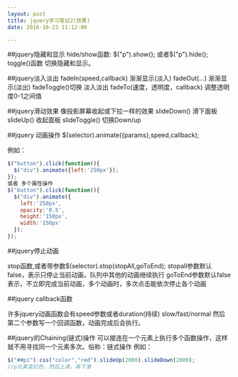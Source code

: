 ```yaml
---
layout: post
title: jquery学习笔记2(效果)
date: 2016-10-23 11:12:00

---
```


##jquery隐藏和显示
hide/show函数: $("p").show(); 或者$("p").hide();
toggle()函数 切换隐藏和显示。

##jquery淡入淡出
fadeIn(speed,callback) 渐渐显示(淡入)
fadeOut(...) 渐渐显示(淡出)
fadeToggle()切换 淡入淡出
fadeTo(速度，透明度，callback) 调整透明度0-1之间值

##jquery滑动效果
像投影屏幕收起或下拉一样的效果
slideDown()    滑下面板
slideUp()      收起面板
slideToggle()  切换Down/up


##jquery 动画操作
$(selector).animate({params},speed,callback);

例如：
```js
$("button").click(function(){
  $("div").animate({left:'250px'});
});
或者 多个属性操作
$("button").click(function(){
  $("div").animate({
    left:'250px',
    opacity:'0.5',
    height:'150px',
    width:'150px'
  });
});
```

##jquery停止动画

stop函数,或者带参数$(selector).stop(stopAll,goToEnd);
stopall参数默认false，表示只停止当前动画，队列中其他的动画继续执行
goToEnd参数默认false表示，不立即完成当前动画，多个动画时，多次点击能依次停止各个动画

##jquery callback函数

许多jquery动画函数会有speed参数或者duration(持续) slow/fast/normal
然后第二个参数写一个回调函数，动画完成后会执行。

##jquery的Chaining(链式)操作
可以接连在一个元素上执行多个函数操作，这样就不用寻找同一个元素多次。俗称：链式操作
例如：
```js
$("##p1").css("color","red").slideUp(2000).slideDown(2000);
//p元素变红色，然后上滑，再下滑
```
